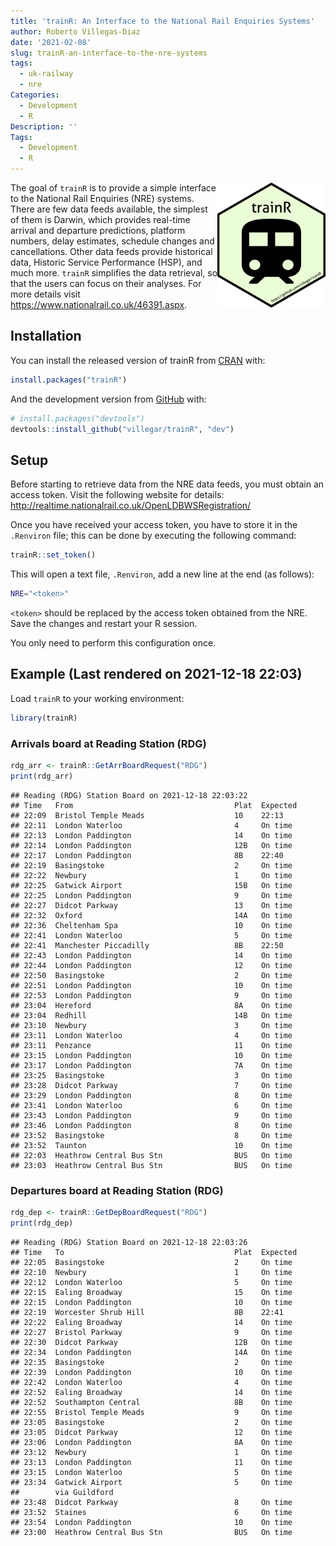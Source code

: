 ```yaml
---
title: 'trainR: An Interface to the National Rail Enquiries Systems'
author: Roberto Villegas-Diaz
date: '2021-02-08'
slug: trainR-an-interface-to-the-nre-systems
tags:
  - uk-railway
  - nre
Categories:
  - Development
  - R
Description: ''
Tags:
  - Development
  - R
---
```


<img src="https://raw.githubusercontent.com/villegar/trainR/main/inst/images/logo.png" alt="logo" align="right" height=200px/>

The goal of `trainR` is to provide a simple interface to the 
National Rail Enquiries (NRE) systems. There are few data feeds 
available, the simplest of them is Darwin, which provides real-time 
arrival and departure predictions, platform numbers, delay estimates, 
schedule changes and cancellations. Other data feeds provide historical 
data, Historic Service Performance (HSP), and much more. `trainR` 
simplifies the data retrieval, so that the users can focus on their 
analyses. For more details visit 
https://www.nationalrail.co.uk/46391.aspx.

## Installation

You can install the released version of trainR from [CRAN](https://CRAN.R-project.org) with:

``` r
install.packages("trainR")
```

And the development version from [GitHub](https://github.com/) with:

``` r
# install.packages("devtools")
devtools::install_github("villegar/trainR", "dev")
```

## Setup
Before starting to retrieve data from the NRE data feeds, you must obtain an access token. 
Visit the following website for details: http://realtime.nationalrail.co.uk/OpenLDBWSRegistration/

Once you have received your access token, you have to store it in the `.Renviron` file; this can be 
done by executing the following command:


```r
trainR::set_token()
```

This will open a text file, `.Renviron`, add a new line at the end (as follows):

```bash
NRE="<token>"
```

`<token>` should be replaced by the access token obtained from the NRE. Save the changes and restart 
your R session.

You only need to perform this configuration once.

## Example (Last rendered on 2021-12-18 22:03)

Load `trainR` to your working environment:

```r
library(trainR)
```

### Arrivals board at Reading Station (RDG)


```r
rdg_arr <- trainR::GetArrBoardRequest("RDG")
print(rdg_arr)
```

```
## Reading (RDG) Station Board on 2021-12-18 22:03:22
## Time   From                                    Plat  Expected
## 22:09  Bristol Temple Meads                    10    22:13
## 22:11  London Waterloo                         4     On time
## 22:13  London Paddington                       14    On time
## 22:14  London Paddington                       12B   On time
## 22:17  London Paddington                       8B    22:40
## 22:19  Basingstoke                             2     On time
## 22:22  Newbury                                 1     On time
## 22:25  Gatwick Airport                         15B   On time
## 22:25  London Paddington                       9     On time
## 22:27  Didcot Parkway                          13    On time
## 22:32  Oxford                                  14A   On time
## 22:36  Cheltenham Spa                          10    On time
## 22:41  London Waterloo                         5     On time
## 22:41  Manchester Piccadilly                   8B    22:50
## 22:43  London Paddington                       14    On time
## 22:44  London Paddington                       12    On time
## 22:50  Basingstoke                             2     On time
## 22:51  London Paddington                       10    On time
## 22:53  London Paddington                       9     On time
## 23:04  Hereford                                8A    On time
## 23:04  Redhill                                 14B   On time
## 23:10  Newbury                                 3     On time
## 23:11  London Waterloo                         4     On time
## 23:11  Penzance                                11    On time
## 23:15  London Paddington                       10    On time
## 23:17  London Paddington                       7A    On time
## 23:25  Basingstoke                             3     On time
## 23:28  Didcot Parkway                          7     On time
## 23:29  London Paddington                       8     On time
## 23:41  London Waterloo                         6     On time
## 23:43  London Paddington                       9     On time
## 23:46  London Paddington                       8     On time
## 23:52  Basingstoke                             8     On time
## 23:52  Taunton                                 10    On time
## 22:03  Heathrow Central Bus Stn                BUS   On time
## 23:03  Heathrow Central Bus Stn                BUS   On time
```

### Departures board at Reading Station (RDG)


```r
rdg_dep <- trainR::GetDepBoardRequest("RDG")
print(rdg_dep)
```

```
## Reading (RDG) Station Board on 2021-12-18 22:03:26
## Time   To                                      Plat  Expected
## 22:05  Basingstoke                             2     On time
## 22:10  Newbury                                 1     On time
## 22:12  London Waterloo                         5     On time
## 22:15  Ealing Broadway                         15    On time
## 22:15  London Paddington                       10    On time
## 22:19  Worcester Shrub Hill                    8B    22:41
## 22:22  Ealing Broadway                         14    On time
## 22:27  Bristol Parkway                         9     On time
## 22:30  Didcot Parkway                          12B   On time
## 22:34  London Paddington                       14A   On time
## 22:35  Basingstoke                             2     On time
## 22:39  London Paddington                       10    On time
## 22:42  London Waterloo                         4     On time
## 22:52  Ealing Broadway                         14    On time
## 22:52  Southampton Central                     8B    On time
## 22:55  Bristol Temple Meads                    9     On time
## 23:05  Basingstoke                             2     On time
## 23:05  Didcot Parkway                          12    On time
## 23:06  London Paddington                       8A    On time
## 23:12  Newbury                                 1     On time
## 23:13  London Paddington                       11    On time
## 23:15  London Waterloo                         5     On time
## 23:34  Gatwick Airport                         5     On time
##        via Guildford                           
## 23:48  Didcot Parkway                          8     On time
## 23:52  Staines                                 6     On time
## 23:54  London Paddington                       10    On time
## 23:00  Heathrow Central Bus Stn                BUS   On time
```
